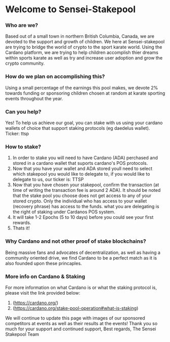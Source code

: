 
# Welcome to Sensei-Stakepool

### Who are we?
Based out of a small town in northern British Columbia, Canada, we are devoted to the support and growth of children. We here at Sensei-stakepool are trying to bridge the world of crypto to the sport karate world. Using the Cardano platform, we are trying to help children accomplish thier dreams within sports karate as well as try and increase user adoption and grow the crypto community.

### How do we plan on accomplishing this?
Using a small percentage of the earnings this pool makes, we devote 2% towards funding or sponsoring children chosen at random at karate sporting events throughout the year.

### Can you help?
Yes! To help us achieve our goal, you can stake with us using your cardano wallets of choice that support staking protocols (eg daedelus wallet).
Ticker: ttsp

### How to stake?
  1. In order to stake you will need to have Cardano (ADA) perchased and stored in a cardano wallet that suports cardano's POS protocols. 
  2. Now that you have your wallet and ADA stored youll need to select which stakepool you would like to delegate to, if you would like to delegate to us, our ticker        is: TTSP
  3. Now that you have chosen your stakepool, confirm the transaction (at time of writing the transaction fee is around 2 ADA). It should be noted that the stake pool      you choose does not get access to any of your stored crypto. Only the individual who has access to your wallet (recovery phrase) has access to the funds. what you      are delegating is the right of staking under Cardanos POS system.
  4. It will take 1-2 Epochs (5 to 10 days) before you could see your first rewards.
  5. Thats it!

### Why Cardano and not other proof of stake blockchains?
Being massive fans and advocates of decentralization, as well as having a community oriented drive, we find Cardano to be a perfect match as it is also founded upon these princaples.

### More info on Cardano & Staking
For more information on what Cardano is or what the staking protocol is, please visit the link provided below:
1. (https://cardano.org/)
2. (https://cardano.org/stake-pool-operation#what-is-staking)

We will continue to update this page with images of our sponsored competitors at events as well as their results at the events! Thank you so much for your support and continued support,
Best regards,
The Sensei Stakepool Team




